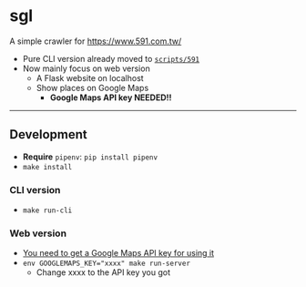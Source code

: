 # sgl

A simple crawler for <https://www.591.com.tw/>

- Pure CLI version already moved to [`scripts/591`](./scripts/591)
- Now mainly focus on web version
    - A Flask website on localhost
    - Show places on Google Maps
        - **Google Maps API key NEEDED!!**

---

## Development

- **Require** `pipenv`: `pip install pipenv`
- `make install`

### CLI version

- `make run-cli`

### Web version

- [You need to get a Google Maps API key for using it](https://developers.google.com/maps/documentation/javascript/get-api-key)
- `env GOOGLEMAPS_KEY="xxxx" make run-server`
    - Change xxxx to the API key you got
